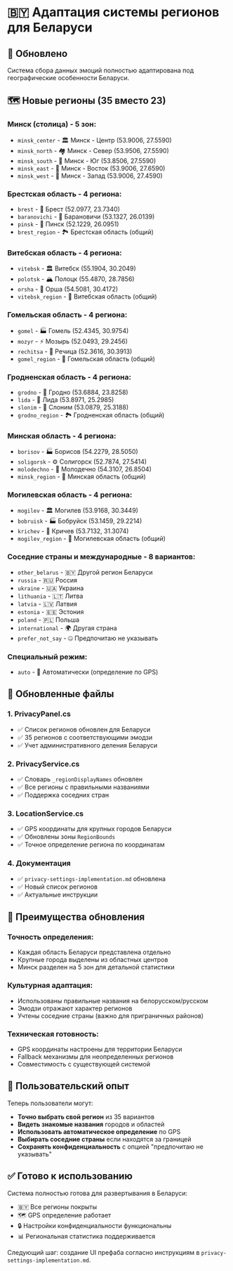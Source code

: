 # 🇧🇾 Адаптация системы регионов для Беларуси

## 📍 Обновлено

Система сбора данных эмоций полностью адаптирована под географические особенности Беларуси.

## 🗺️ Новые регионы (35 вместо 23)

### **Минск (столица) - 5 зон:**
- `minsk_center` - 🏛️ Минск - Центр (53.9006, 27.5590)
- `minsk_north` - 🏘️ Минск - Север (53.9506, 27.5590)
- `minsk_south` - 🏢 Минск - Юг (53.8506, 27.5590)
- `minsk_east` - 🌅 Минск - Восток (53.9006, 27.6590)
- `minsk_west` - 🌇 Минск - Запад (53.9006, 27.4590)

### **Брестская область - 4 региона:**
- `brest` - 🏰 Брест (52.0977, 23.7340)
- `baranovichi` - 🌾 Барановичи (53.1327, 26.0139)
- `pinsk` - 🌲 Пинск (52.1229, 26.0951)
- `brest_region` - 🏞️ Брестская область (общий)

### **Витебская область - 4 региона:**
- `vitebsk` - 🏛️ Витебск (55.1904, 30.2049)
- `polotsk` - 🏔️ Полоцк (55.4870, 28.7856)
- `orsha` - 🌲 Орша (54.5081, 30.4172)
- `vitebsk_region` - 🍃 Витебская область (общий)

### **Гомельская область - 4 региона:**
- `gomel` - 🏭 Гомель (52.4345, 30.9754)
- `mozyr` - ⚡ Мозырь (52.0493, 29.2456)
- `rechitsa` - 🌾 Речица (52.3616, 30.3913)
- `gomel_region` - 🌻 Гомельская область (общий)

### **Гродненская область - 4 региона:**
- `grodno` - 🏰 Гродно (53.6884, 23.8258)
- `lida` - 🌸 Лида (53.8971, 25.2985)
- `slonim` - 🌳 Слоним (53.0879, 25.3188)
- `grodno_region` - 🏞️ Гродненская область (общий)

### **Минская область - 4 региона:**
- `borisov` - 🏭 Борисов (54.2279, 28.5050)
- `soligorsk` - ⚙️ Солигорск (52.7874, 27.5414)
- `molodechno` - 🌾 Молодечно (54.3107, 26.8504)
- `minsk_region` - 🌿 Минская область (общий)

### **Могилевская область - 4 региона:**
- `mogilev` - 🏛️ Могилев (53.9168, 30.3449)
- `bobruisk` - 🏭 Бобруйск (53.1459, 29.2214)
- `krichev` - 🌾 Кричев (53.7132, 31.3074)
- `mogilev_region` - 🌻 Могилевская область (общий)

### **Соседние страны и международные - 8 вариантов:**
- `other_belarus` - 🇧🇾 Другой регион Беларуси
- `russia` - 🇷🇺 Россия
- `ukraine` - 🇺🇦 Украина
- `lithuania` - 🇱🇹 Литва
- `latvia` - 🇱🇻 Латвия
- `estonia` - 🇪🇪 Эстония
- `poland` - 🇵🇱 Польша
- `international` - 🌍 Другая страна
- `prefer_not_say` - 🤐 Предпочитаю не указывать

### **Специальный режим:**
- `auto` - 🤖 Автоматически (определение по GPS)

## 🔧 Обновленные файлы

### 1. **PrivacyPanel.cs**
- ✅ Список регионов обновлен для Беларуси
- ✅ 35 регионов с соответствующими эмодзи
- ✅ Учет административного деления Беларуси

### 2. **PrivacyService.cs**
- ✅ Словарь `_regionDisplayNames` обновлен
- ✅ Все регионы с правильными названиями
- ✅ Поддержка соседних стран

### 3. **LocationService.cs**
- ✅ GPS координаты для крупных городов Беларуси
- ✅ Обновлены зоны `RegionBounds`
- ✅ Точное определение региона по координатам

### 4. **Документация**
- ✅ `privacy-settings-implementation.md` обновлена
- ✅ Новый список регионов
- ✅ Актуальные инструкции

## 🚀 Преимущества обновления

### **Точность определения:**
- Каждая область Беларуси представлена отдельно
- Крупные города выделены из областных центров
- Минск разделен на 5 зон для детальной статистики

### **Культурная адаптация:**
- Использованы правильные названия на белорусском/русском
- Эмодзи отражают характер регионов
- Учтены соседние страны (важно для приграничных районов)

### **Техническая готовность:**
- GPS координаты настроены для территории Беларуси
- Fallback механизмы для неопределенных регионов
- Совместимость с существующей системой

## 📱 Пользовательский опыт

Теперь пользователи могут:
- **Точно выбрать свой регион** из 35 вариантов
- **Видеть знакомые названия** городов и областей
- **Использовать автоматическое определение** по GPS
- **Выбирать соседние страны** если находятся за границей
- **Сохранять конфиденциальность** с опцией "предпочитаю не указывать"

## ✅ Готово к использованию

Система полностью готова для развертывания в Беларуси:
- 🇧🇾 Все регионы покрыты
- 🗺️ GPS определение работает
- 🔒 Настройки конфиденциальности функциональны
- 📊 Региональная статистика поддерживается

Следующий шаг: создание UI префаба согласно инструкциям в `privacy-settings-implementation.md`. 